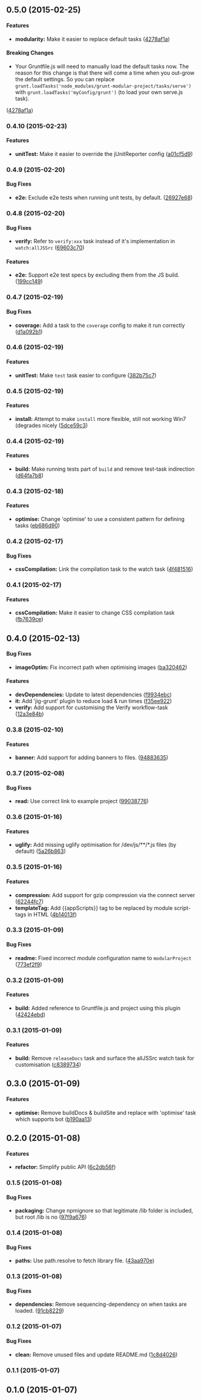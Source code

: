 ## 0.5.0 (2015-02-25)


#### Features

* **modularity:** Make it easier to replace default tasks ([4278af1a](http://github.com/uglow/grunt-modular-project/commit/4278af1a94f9de32b7444a322a161babd83cdc86))


#### Breaking Changes

* Your Gruntfile.js will need to manually load the default tasks now.
The reason for this change is that there will come a time when you out-grow the default settings.
So you can replace `grunt.loadTasks('node_modules/grunt-modular-project/tasks/serve')` with
`grunt.loadTasks('myConfig/grunt')` (to load your own serve.js task).

 ([4278af1a](http://github.com/uglow/grunt-modular-project/commit/4278af1a94f9de32b7444a322a161babd83cdc86))


### 0.4.10 (2015-02-23)


#### Features

* **unitTest:** Make it easier to override the jUnitReporter config ([a01cf5d9](http://github.com/uglow/grunt-modular-project/commit/a01cf5d90987f060bf35ab55dd3994a751f33c6c))


### 0.4.9 (2015-02-20)


#### Bug Fixes

* **e2e:** Exclude e2e tests when running unit tests, by default. ([26927e68](http://github.com/uglow/grunt-modular-project/commit/26927e685353a4db030cbcb3ed67770fa3db11b0))


### 0.4.8 (2015-02-20)


#### Bug Fixes

* **verify:** Refer to `verify:xxx` task instead of it's implementation in `watch:allJSSrc` ([69603c70](http://github.com/uglow/grunt-modular-project/commit/69603c70fc5f95dbbad8d10df4370e20cfb28b9c))


#### Features

* **e2e:** Support e2e test specs by excluding them from the JS build. ([199cc149](http://github.com/uglow/grunt-modular-project/commit/199cc14966f3f65609edb45173ed2c3a4cc0f75e))


### 0.4.7 (2015-02-19)


#### Bug Fixes

* **coverage:** Add a task to the `coverage` config to make it run correctly ([d1a092b1](http://github.com/uglow/grunt-modular-project/commit/d1a092b1af4c0d21d9c87982b62d461e1a539cf1))


### 0.4.6 (2015-02-19)


#### Features

* **unitTest:** Make `test` task easier to configure ([382b75c7](http://github.com/uglow/grunt-modular-project/commit/382b75c71aa8a0a70192a8edc69e24291e68cca6))


### 0.4.5 (2015-02-19)


#### Features

* **install:** Attempt to make `install` more flexible, still not working Win7 (degrades nicely ([5dce59c3](http://github.com/uglow/grunt-modular-project/commit/5dce59c34b2db0f8381e08d085d91231ff943e2d))


### 0.4.4 (2015-02-19)


#### Features

* **build:** Make running tests part of `build` and remove test-task indirection ([d64fa7b8](http://github.com/uglow/grunt-modular-project/commit/d64fa7b83601cc2d3643731871ce119644bf87f7))


### 0.4.3 (2015-02-18)


#### Features

* **optimise:** Change 'optimise' to use a consistent pattern for defining tasks ([eb686d90](http://github.com/uglow/grunt-modular-project/commit/eb686d90e3cf67a6e65af6af3feca68800785494))


### 0.4.2 (2015-02-17)


#### Bug Fixes

* **cssCompilation:** Link the compilation task to the watch task ([4f481516](http://github.com/uglow/grunt-modular-project/commit/4f48151666bd386fcd1e6b9595d3fb947e260cdb))


### 0.4.1 (2015-02-17)


#### Features

* **cssCompilation:** Make it easier to change CSS compilation task ([fb7639ce](http://github.com/uglow/grunt-modular-project/commit/fb7639ce3a90d226bfdbb90b9cf6516cd72da720))


## 0.4.0 (2015-02-13)


#### Bug Fixes

* **imageOptim:** Fix incorrect path when optimising images ([ba320462](http://github.com/uglow/grunt-modular-project/commit/ba320462cccc686fe99aeae168803311c01bb70f))


#### Features

* **devDependencies:** Update to latest dependencies ([f9934ebc](http://github.com/uglow/grunt-modular-project/commit/f9934ebcbb277f7871a66fdacad6fe89c46fbffb))
* **it:** Add 'jig-grunt' plugin to reduce load & run times ([f35ee922](http://github.com/uglow/grunt-modular-project/commit/f35ee922291d4aa7ae2e521a2042b9a889a314af))
* **verify:** Add support for customising the Verify workflow-task ([12a3e84b](http://github.com/uglow/grunt-modular-project/commit/12a3e84bd9ce1c081daa75755ea35837a3ce07b9))


<a name="0.3.8"></a>
### 0.3.8 (2015-02-10)


#### Features

* **banner:** Add support for adding banners to files. ([94883635](http://github.com/uglow/grunt-modular-project/commit/94883635ea89aeaa8771ad03ab29fc7f40600afb))


<a name="0.3.7"></a>
### 0.3.7 (2015-02-08)


#### Bug Fixes

* **read:** Use correct link to example project ([99038776](http://github.com/uglow/grunt-modular-project/commit/9903877624db2f9d9344b33fe90d5d1c7f41d1ee))


<a name="0.3.6"></a>
### 0.3.6 (2015-01-16)


#### Features

* **uglify:** Add missing uglify optimisation for /dev/js/**/*.js files (by default) ([5a26b863](http://github.com/uglow/grunt-modular-project/commit/5a26b8634907699db65c7cb22aa817bb4c325aee))


<a name="0.3.5"></a>
### 0.3.5 (2015-01-16)


#### Features

* **compression:** Add support for gzip compression via the connect server ([62244fc7](http://github.com/uglow/grunt-modular-project/commit/62244fc70191ba5c46dc779cf6430e01a8c5466a))
* **templateTag:** Add {{appScripts}} tag to be replaced by module script-tags in HTML ([4b14013f](http://github.com/uglow/grunt-modular-project/commit/4b14013f7ee5c19f068153af01a43cb3ebcf0e32))


<a name="0.3.3"></a>
### 0.3.3 (2015-01-09)


#### Bug Fixes

* **readme:** Fixed incorrect module configuration name to `modularProject` ([773ef2f9](http://github.com/uglow/grunt-modular-project/commit/773ef2f90683876ff1b5c061a1a96b03594683e9))


<a name="0.3.2"></a>
### 0.3.2 (2015-01-09)


#### Features

* **build:** Added reference to Gruntfile.js and project using this plugin ([42424ebd](http://github.com/uglow/grunt-modular-project/commit/42424ebdda72dc0760ba2eae4c1ad4d901a69cd2))


<a name="0.3.1"></a>
### 0.3.1 (2015-01-09)


#### Features

* **build:** Remove `releaseDocs` task and surface the allJSSrc watch task for customisation ([c8389734](http://github.com/uglow/grunt-modular-project/commit/c838973481bfd5ec3933431c0ad7ca4381f28075))


<a name="0.3.0"></a>
## 0.3.0 (2015-01-09)


#### Features

* **optimise:** Remove buildDocs & buildSite and replace with 'optimise' task which supports bot ([b190aa13](http://github.com/uglow/grunt-modular-project/commit/b190aa132adaab21769fa9e62b14b9dd00f12e69))


<a name="0.2.0"></a>
## 0.2.0 (2015-01-08)


#### Features

* **refactor:** Simplify public API ([6c2db56f](http://github.com/uglow/grunt-modular-project/commit/6c2db56f655a0fab95fea76406251062b96699f3))


<a name="0.1.5"></a>
### 0.1.5 (2015-01-08)


#### Bug Fixes

* **packaging:** Change npmignore so that legitimate /lib folder is included, but root /lib is no ([97f9a676](http://github.com/uglow/grunt-modular-project/commit/97f9a6763eb410ca666ce2795e50255a8a419308))


<a name="0.1.4"></a>
### 0.1.4 (2015-01-08)


#### Bug Fixes

* **paths:** Use path.resolve to fetch library file. ([43aa970e](http://github.com/uglow/grunt-modular-project/commit/43aa970e5dd79c4ad83b8d6d390e3418c679a8d4))


<a name="0.1.3"></a>
### 0.1.3 (2015-01-08)


#### Bug Fixes

* **dependencies:** Remove sequencing-dependency on when tasks are loaded. ([91cb8229](http://github.com/uglow/grunt-modular-project/commit/91cb8229f4df82f49c7ff3a98f62aa58c1c876b2))


<a name="0.1.2"></a>
### 0.1.2 (2015-01-07)


#### Bug Fixes

* **clean:** Remove unused files and update README.md ([1c8d4026](http://github.com/uglow/grunt-modular-project/commit/1c8d4026e03d341d075a13572eb41d6b627b870d))


<a name="0.1.1"></a>
### 0.1.1 (2015-01-07)


<a name="0.1.0"></a>
## 0.1.0 (2015-01-07)

